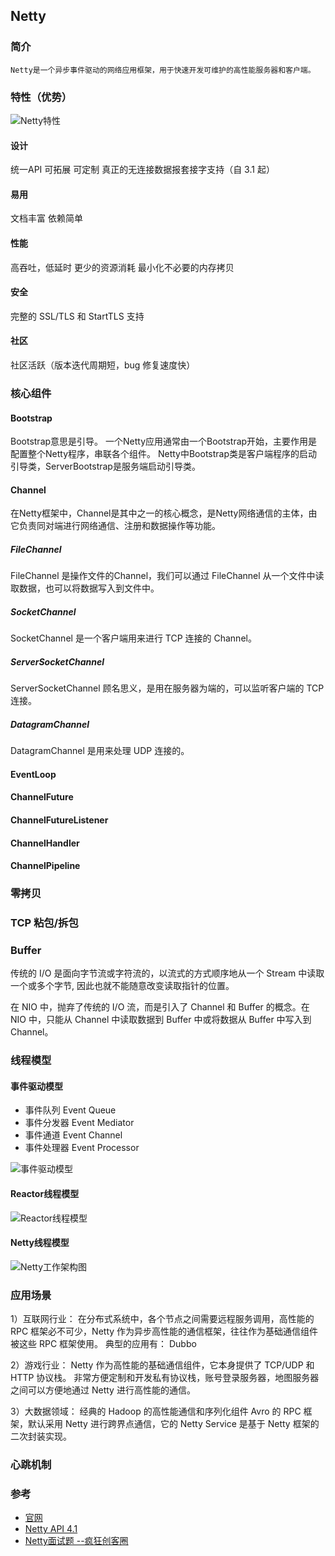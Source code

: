 Netty
---------
### 简介
	Netty是一个异步事件驱动的网络应用框架，用于快速开发可维护的高性能服务器和客户端。

### 特性（优势）
 ![Netty特性](https://images.gitee.com/uploads/images/2020/1203/151410_0cbec12e_536895.png "Netty特性.png")

#### 设计
统一API
可拓展
可定制
真正的无连接数据报套接字支持（自 3.1 起）
#### 易用
文档丰富
依赖简单

#### 性能
高吞吐，低延时
更少的资源消耗
最小化不必要的内存拷贝

#### 安全
完整的 SSL/TLS 和 StartTLS 支持

#### 社区
社区活跃（版本迭代周期短，bug 修复速度快）

### 核心组件

#### Bootstrap
Bootstrap意思是引导。
一个Netty应用通常由一个Bootstrap开始，主要作用是配置整个Netty程序，串联各个组件。
Netty中Bootstrap类是客户端程序的启动引导类，ServerBootstrap是服务端启动引导类。

#### Channel
在Netty框架中，Channel是其中之一的核心概念，是Netty网络通信的主体，由它负责同对端进行网络通信、注册和数据操作等功能。

##### FileChannel
FileChannel 是操作文件的Channel，我们可以通过 FileChannel 从一个文件中读取数据，也可以将数据写入到文件中。

##### SocketChannel
SocketChannel 是一个客户端用来进行 TCP 连接的 Channel。

##### ServerSocketChannel
ServerSocketChannel 顾名思义，是用在服务器为端的，可以监听客户端的 TCP 连接。

##### DatagramChannel
DatagramChannel 是用来处理 UDP 连接的。

#### EventLoop

#### ChannelFuture

#### ChannelFutureListener

#### ChannelHandler

#### ChannelPipeline

### 零拷贝

### TCP 粘包/拆包

### Buffer
传统的 I/O 是面向字节流或字符流的，以流式的方式顺序地从一个 Stream 中读取一个或多个字节, 因此也就不能随意改变读取指针的位置。

在 NIO 中，抛弃了传统的 I/O 流，而是引入了 Channel 和 Buffer 的概念。在 NIO 中，只能从 Channel 中读取数据到 Buffer 中或将数据从 Buffer 中写入到 Channel。

### 线程模型

#### 事件驱动模型

- 事件队列 Event Queue
- 事件分发器 Event Mediator
- 事件通道 Event Channel
- 事件处理器 Event Processor

 ![事件驱动模型](https://images.gitee.com/uploads/images/2020/1203/142309_155b4860_536895.png "事件驱动模型.png")

#### Reactor线程模型
![Reactor线程模型](https://images.gitee.com/uploads/images/2020/1203/144338_328c16dd_536895.png "Reactor线程模型.png")

#### Netty线程模型

![Netty工作架构图](https://images.gitee.com/uploads/images/2020/1203/144527_fd2ecc78_536895.png "Netty工作架构图.png")

### 应用场景
1）互联网行业：
在分布式系统中，各个节点之间需要远程服务调用，高性能的 RPC 框架必不可少，Netty 作为异步高性能的通信框架，往往作为基础通信组件被这些 RPC 框架使用。
典型的应用有：  Dubbo

2）游戏行业：
Netty 作为高性能的基础通信组件，它本身提供了 TCP/UDP 和 HTTP 协议栈。
非常方便定制和开发私有协议栈，账号登录服务器，地图服务器之间可以方便地通过 Netty 进行高性能的通信。

3）大数据领域：
经典的 Hadoop 的高性能通信和序列化组件 Avro 的 RPC 框架，默认采用 Netty 进行跨界点通信，它的 Netty Service 是基于 Netty 框架的二次封装实现。



### 心跳机制

### 参考

- [官网](https://netty.io)
- [Netty API 4.1](https://netty.io/4.1/api/index.html)
- [Netty面试题 --疯狂创客圈](https://www.cnblogs.com/crazymakercircle/p/13903625.html)
